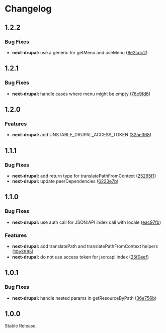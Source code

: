 # Changelog

## 1.2.2

### Bug Fixes

* **next-drupal:** use a generic for getMenu and useMenu ([8e2cdc2](https://github.com/chapter-three/next-drupal/commit/8e2cdc244c20710f46db94a1f257157f7d285601))

## 1.2.1

### Bug Fixes

* **next-drupal:** handle cases where menu might be empty ([76c9fd6](https://github.com/chapter-three/next-drupal/commit/76c9fd693492c86210db41cfbee1537800f4419f))

## 1.2.0

### Features

* **next-drupal:** add UNSTABLE_DRUPAL_ACCESS_TOKEN ([325e368](https://github.com/chapter-three/next-drupal/commit/325e368534720c8350afdf381f12b982f9a5d196))

## 1.1.1

### Bug Fixes

* **next-drupal:** add return type for translatePathFromContext ([25265f1](https://github.com/chapter-three/next-drupal/commit/25265f1d4101a677eb5b73d18a801545adb0494e))
* **next-drupal:** update peerDependencies ([6223e7b](https://github.com/chapter-three/next-drupal/commit/6223e7b16fa4960c707fbbf0ce593d849e706b48))

## 1.1.0

### Bug Fixes

* **next-drupal:** use auth call for JSON:API index call with locale ([eac97fb](https://github.com/chapter-three/next-drupal/commit/eac97fb3d5caeb83ea4f5057b1391438cd292c6e))

### Features

* **next-drupal:** add translatePath and translatePathFromContext helpers ([10e3995](https://github.com/chapter-three/next-drupal/commit/10e3995ea3832521f109c7959890b76ca4fff34d))
* **next-drupal:** do not use access token for json:api index ([25f0eef](https://github.com/chapter-three/next-drupal/commit/25f0eef66275d586df9bab5b7c5dd4e30c850592))

## 1.0.1

### Bug Fixes

* **next-drupal:** handle nested params in getResourceByPath ([36e756b](https://github.com/chapter-three/next-drupal/commit/36e756b069c654b9197fb1b818f2ef61f937bff1))

## 1.0.0

Stable Release.
